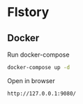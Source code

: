 # Flstory

## Docker
Run docker-compose
```bash
docker-compose up -d
```
Open in browser
```bash
http://127.0.0.1:9080/
```
